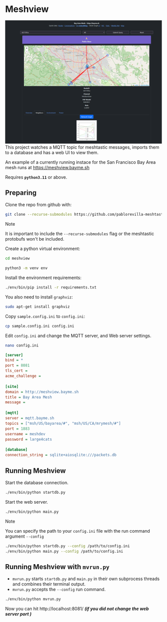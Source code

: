 # Meshview
![node](screenshots/nodeinfo.png)
This project watches a MQTT topic for meshtastic messages, imports them to a
database and has a web UI to view them.

An example of a currently running instace for the San Francisco Bay Area mesh runs at https://meshview.bayme.sh

Requires **`python3.11`** or above.

## Preparing

Clone the repo from github with:
``` bash 
git clone --recurse-submodules https://github.com/pablorevilla-meshtastic/meshview.git
```
> [!NOTE]
> It is important to include the `--recurse-submodules` flag or the meshtastic protobufs won't be included.

Create a python virtual environment:
``` bash
cd meshview
```
``` bash
python3 -m venv env
```
Install the environment requirements:
``` bash
./env/bin/pip install -r requirements.txt
```
You also need to install `graphviz`:
``` bash
sudo apt-get install graphviz
```
Copy `sample.config.ini` to `config.ini`:
``` bash
cp sample.config.ini config.ini
```
 Edit `config.ini` and change the MQTT server, and Web server settings. 
 ```bash
 nano config.ini
 ``` 
```ini
[server]
bind = *
port = 8081
tls_cert = 
acme_challenge = 

[site]
domain = http://meshview.bayme.sh
title = Bay Area Mesh
message =

[mqtt]
server = mqtt.bayme.sh
topics = ["msh/US/bayarea/#", "msh/US/CA/mrymesh/#"] 
port = 1883
username = meshdev
password = large4cats

[database]
connection_string = sqlite+aiosqlite:///packets.db
```

## Running Meshview
Start the database connection.
``` bash
./env/bin/python startdb.py
```
Start the web server.
``` bash
./env/bin/python main.py
```
> [!NOTE]
> You can specify the path to your `config.ini` file with the run command argument `--config`
> ``` bash
>./env/bin/python startdb.py --config /path/to/config.ini
>./env/bin/python main.py --config /path/to/config.ini
>```
## Running Meshview with `mvrun.py`
- `mvrun.py` starts `startdb.py` and `main.py` in their own subprocess threads and combines their terminal output.
- `mvrun.py` accepts the `--config` run command.

``` bash
./env/bin/python mvrun.py
```

Now you can hit http://localhost:8081/ ***(if you did not change the web server port )***
